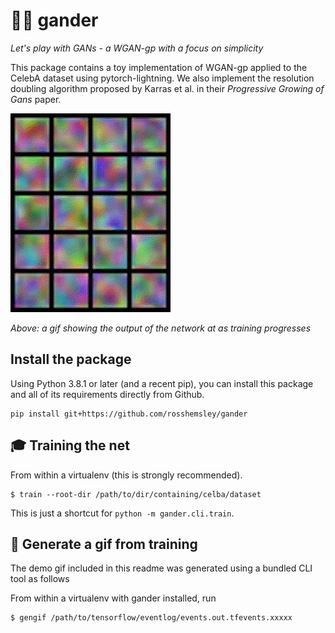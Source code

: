# 🙎‍♂️ gander
_Let's play with GANs - a WGAN-gp with a focus on simplicity_

This package contains a toy implementation of WGAN-gp applied to the CelebA dataset using pytorch-lightning.
We also implement the resolution doubling algorithm proposed by Karras et al. in their _Progressive Growing of Gans_ paper.

![visualization of training the network](example/training.gif)

_Above: a gif showing the output of the network at as training progresses_

## Install the package

Using Python 3.8.1 or later (and a recent pip), you can install this package and all of its requirements directly from Github.
```
pip install git+https://github.com/rosshemsley/gander
```

## 🎓  Training the net

From within a virtualenv (this is strongly recommended).
```
$ train --root-dir /path/to/dir/containing/celba/dataset
```

This is just a shortcut for `python -m gander.cli.train`.

## 🌄  Generate a gif from training

The demo gif included in this readme was generated using a bundled CLI tool as follows

From within a virtualenv with gander installed, run
```
$ gengif /path/to/tensorflow/eventlog/events.out.tfevents.xxxxx
```
